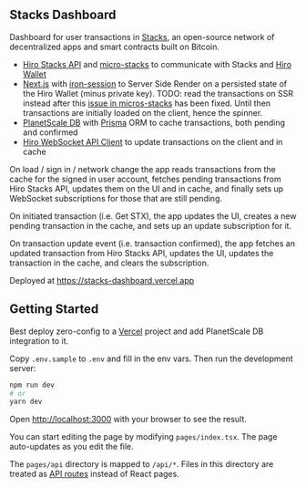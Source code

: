 ## Stacks Dashboard

Dashboard for user transactions in [Stacks](https://www.stacks.co), an open-source network of decentralized apps and smart contracts built on Bitcoin.

- [Hiro Stacks API](https://docs.hiro.so/api) and [micro-stacks](https://github.com/fungible-systems/micro-stacks) to communicate with Stacks and [Hiro Wallet](https://wallet.hiro.so)
- [Next.js](https://nextjs.org/) with [iron-session](https://github.com/vvo/iron-session) to Server Side Render on a persisted state of the Hiro Wallet (minus private key). TODO: read the transactions on SSR instead after this [issue in micros-stacks](https://github.com/fungible-systems/micro-stacks/issues/158) has been fixed. Until then transactions are initially loaded on the client, hence the spinner.
- [PlanetScale DB](https://planetscale.com) with [Prisma](https://www.prisma.io) ORM to cache transactions, both pending and confirmed
- [Hiro WebSocket API Client](https://github.com/hirosystems/stacks-blockchain-api/tree/master/client) to update transactions on the client and in cache

On load / sign in / network change the app reads transactions from the cache for the signed in user account, fetches pending transactions from Hiro Stacks API, updates them on the UI and in cache, and finally sets up WebSocket subscriptions for those that are still pending.

On initiated transaction (i.e. Get STX), the app updates the UI, creates a new pending transaction in the cache, and sets up an update subscription for it.

On transaction update event (i.e. transaction confirmed), the app fetches an updated transaction from Hiro Stacks API, updates the UI, updates the transaction in the cache, and clears the subscription.

Deployed at https://stacks-dashboard.vercel.app

## Getting Started

Best deploy zero-config to a [Vercel](https://vercel.com) project and add PlanetScale DB integration to it.

Copy `.env.sample` to `.env` and fill in the env vars. Then run the development server:

```bash
npm run dev
# or
yarn dev
```

Open [http://localhost:3000](http://localhost:3000) with your browser to see the result.

You can start editing the page by modifying `pages/index.tsx`. The page auto-updates as you edit the file.

The `pages/api` directory is mapped to `/api/*`. Files in this directory are treated as [API routes](https://nextjs.org/docs/api-routes/introduction) instead of React pages.
